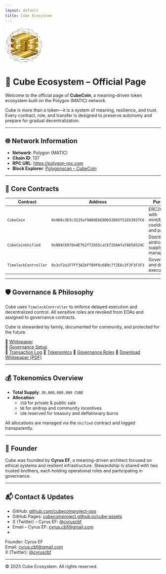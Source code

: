 ```yaml
---
layout: default
title: Cube Ecosystem
---
```


<img src="cube.svg" alt="Cube Logo" width="120" />

# 🧱 Cube Ecosystem – Official Page

Welcome to the official page of **CubeCoin**, a meaning-driven token ecosystem built on the Polygon (MATIC) network.

Cube is more than a token—it is a system of meaning, resilience, and trust. Every contract, role, and transfer is designed to preserve autonomy and prepare for gradual decentralization.

---

## 🌐 Network Information

- **Network**: Polygon (MATIC)  
- **Chain ID**: 137  
- **RPC URL**: https://polygon-rpc.com  
- **Block Explorer**: [Polygonscan – CubeCoin](https://polygonscan.com/address/0x966c3E5c3225af9ABdEbE8Db52D65f51E63037C6)

---

## 📜 Core Contracts

| Contract             | Address                                      | Purpose                                           |
|----------------------|----------------------------------------------|---------------------------------------------------|
| `CubeCoin`           | `0x966c3E5c3225af9ABdEbE8Db52D65f51E63037C6` | ERC20 token with mint/burn, cooldown, and pause  |
| `CubeCoinUnified`    | `0x084C6970e4Efb2f72b55caCEf2b6Afa7AD5A524C` | Distribution, airdrop, and supply management     |
| `TimelockController` | `0x3cF2a1F7Ff3A2bFfB9f6c6B9c7f2E6c2F3F3F3F3` | Governance and delayed execution                 |

---

## 🛡️ Governance & Philosophy

Cube uses `TimelockController` to enforce delayed execution and decentralized control. All sensitive roles are revoked from EOAs and assigned to governance contracts.

Cube is stewarded by family, documented for community, and protected for the future.

📄 [Whitepaper](https://github.com/cubecoinproject-ops/cube-assets/blob/main/docs/whitepaper.md)  
📄 [Governance Setup](https://github.com/cubecoinproject-ops/cube-assets/blob/main/rollout/governance-setup.md)  
📄 [Transaction Log](https://github.com/cubecoinproject-ops/cube-assets/blob/main/rollout/tx-hashes.md)
📄 [Tokenomics](https://github.com/cubecoinproject-ops/cube-assets/blob/main/docs/tokenomics.md)
📄 [Governance Roles](https://github.com/cubecoinproject-ops/cube-assets/blob/main/docs/roles.md)
📄 [Download Whitepaper (PDF)](docs/whitepaper.pdf)


---

## 💰 Tokenomics Overview

- **Total Supply**: `30,000,000,000 CUBE`  
- **Allocation**:
  - `15B` for private & public sale  
  - `5B` for airdrop and community incentives  
  - `10B` reserved for treasury and deflationary burns

All allocations are managed via the `Unified` contract and logged transparently.

---

## 👤 Founder

Cube was founded by **Cyrus EF**, a meaning-driven architect focused on ethical systems and resilient infrastructure. Stewardship is shared with two trusted brothers, each holding operational roles and participating in governance.

---

## 📬 Contact & Updates

- GitHub: [github.com/cubecoinproject-ops](https://github.com/cubecoinproject-ops)  
- GitHub Pages: [cubecoinproject.github.io/cube-assets](https://cubecoinproject.github.io/cube-assets)  
- X (Twitter) – Cyrus EF: [@cyruscbf](https://x.com/cyruscbf)  
- Email – Cyrus EF: [cyrus.cbf@gmail.com](mailto:cyrus.cbf@gmail.com)  
- <!-- Medium link temporarily removed until page is published -->
Founder: Cyrus EF  
Email: cyrus.cbf@gmail.com  
X (Twitter): [@cyruscbf](https://x.com/cyruscbf)


---

© 2025 Cube Ecosystem. All rights reserved.
